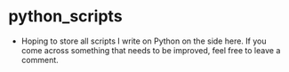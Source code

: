 # python_scripts

- Hoping to store all scripts I write on Python on the side here. If you come across something that needs to be improved, feel free to leave a comment.
